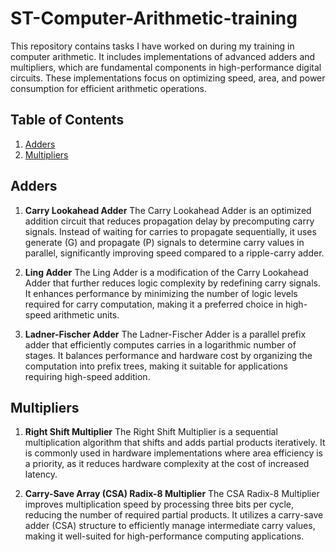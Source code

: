 # ST-Computer-Arithmetic-training
This repository contains tasks I have worked on during my training in computer arithmetic.
It includes implementations of advanced adders and multipliers, which are fundamental components 
in high-performance digital circuits.
These implementations focus on optimizing speed, area, and power consumption for efficient arithmetic operations.

## Table of Contents
1. [Adders](#Adders)
2. [Multipliers](#Multipliers)

## Adders

1. **Carry Lookahead Adder**
The Carry Lookahead Adder is an optimized addition circuit that reduces propagation delay 
by precomputing carry signals. Instead of waiting for carries to propagate sequentially, 
it uses generate (G) and propagate (P) signals to determine carry values in parallel, 
significantly improving speed compared to a ripple-carry adder.

2. **Ling Adder**
The Ling Adder is a modification of the Carry Lookahead Adder that further reduces logic complexity 
by redefining carry signals. It enhances performance by minimizing the number of logic levels 
required for carry computation, making it a preferred choice in high-speed arithmetic units.

3. **Ladner-Fischer Adder**
The Ladner-Fischer Adder is a parallel prefix adder that efficiently computes carries in 
a logarithmic number of stages. It balances performance and hardware cost by organizing 
the computation into prefix trees, making it suitable for applications requiring high-speed addition.


## Multipliers

1. **Right Shift Multiplier**
The Right Shift Multiplier is a sequential multiplication algorithm that shifts and adds 
partial products iteratively. It is commonly used in hardware implementations where area 
efficiency is a priority, as it reduces hardware complexity at the cost of increased latency.

2. **Carry-Save Array (CSA) Radix-8 Multiplier**
The CSA Radix-8 Multiplier improves multiplication speed by processing three bits per cycle,
reducing the number of required partial products. It utilizes a carry-save adder (CSA) structure 
to efficiently manage intermediate carry values, making it well-suited for high-performance 
computing applications.

